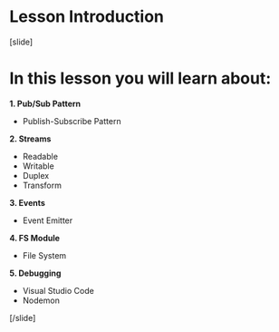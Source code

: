 # Lesson Introduction

[slide]

# In this lesson you will learn about:

**1. Pub/Sub Pattern**
- Publish-Subscribe Pattern

**2. Streams**
- Readable
- Writable
- Duplex
- Transform

**3. Events**
- Event Emitter

**4. FS Module**
- File System

**5. Debugging**
- Visual Studio Code
- Nodemon

[/slide]